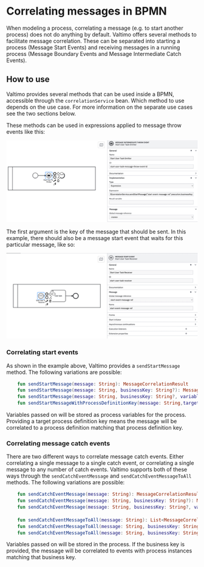 # Correlating messages in BPMN

When modeling a process, correlating a message (e.g. to start another process) does not do anything by default. Valtimo
offers several methods to facilitate message correlation. These can be separated into starting a process
(Message Start Events) and receiving messages in a running process (Message Boundary Events and Message Intermediate Catch Events).

## How to use

Valtimo provides several methods that can be used inside a BPMN, accessible through the `correlationService` bean. Which
method to use depends on the use case. For more information on the separate use cases see the two sections below.

These methods can be used in expressions applied to message throw events like this:

![intermediate-throw-example](img/intermediate-throw-event.png)

The first argument is the key of the message that should be sent. In this example, there should also be a
message start event that waits for this particular message, like so:

![message-start-event-example](img/message-start-event.png)

### Correlating start events
As shown in the example above, Valtimo provides a `sendStartMessage` method. The following variations are possible:

```kotlin
    fun sendStartMessage(message: String): MessageCorrelationResult
    fun sendStartMessage(message: String, businessKey: String?): MessageCorrelationResult
    fun sendStartMessage(message: String, businessKey: String?, variables: Map<String, Any>?): MessageCorrelationResult
    fun sendStartMessageWithProcessDefinitionKey(message: String,targetProcessDefinitionKey: String,businessKey: String?, variables: Map<String, Any>?): MessageCorrelationResult
```

Variables passed on will be stored as process variables for the process. Providing a target process definition key means the message will be
correlated to a process definition matching that process definition key.

### Correlating message catch events

There are two different ways to correlate message catch events. Either correlating a single message to a single catch
event, or correlating a single message to any number of catch events. Valtimo supports both of these ways through the
`sendCatchEventMessage` and `sendCatchEventMessageToAll` methods. The following variations are possible:

```kotlin
    fun sendCatchEventMessage(message: String): MessageCorrelationResult
    fun sendCatchEventMessage(message: String, businessKey: String?): MessageCorrelationResult
    fun sendCatchEventMessage(message: String, businessKey: String?, variables: Map<String, Any>?): MessageCorrelationResult
    
    fun sendCatchEventMessageToAll(message: String): List<MessageCorrelationResult>
    fun sendCatchEventMessageToAll(message: String, businessKey: String?): List<MessageCorrelationResult>
    fun sendCatchEventMessageToAll(message: String, businessKey: String?, variables: Map<String,Any>?): List<MessageCorrelationResult>
```

Variables passed on will be stored in the process. If the business key is provided, the message will be correlated to
events with process instances matching that business key.